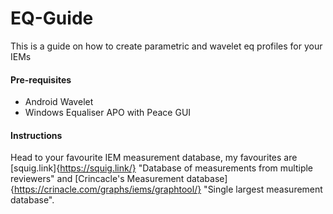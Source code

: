 # EQ-Guide
This is a guide on how to create parametric and wavelet eq profiles for your IEMs

#### Pre-requisites
* Android
  Wavelet
* Windows
  Equaliser APO with Peace GUI

#### Instructions
Head to your favourite IEM measurement database, my favourites are [squig.link]{https://squig.link/} "Database of measurements from multiple reviewers" and [Crincacle's Measurement database]{https://crinacle.com/graphs/iems/graphtool/} "Single largest measurement database".
